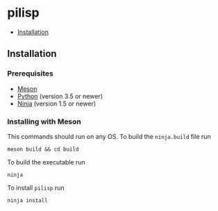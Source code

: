 # pilisp

* [Installation](Installation)

## Installation

### Prerequisites

* [Meson](http://mesonbuild.com/) 
* [Python](https://www.python.org/) (version 3.5 or newer)
* [Ninja](https://ninja-build.org/) (version 1.5 or newer)

### Installing with Meson
This commands should run on any OS. To build the `ninja.build` file run 
```
meson build && cd build
```
To build the executable run 
```
ninja
```
To install `pilisp` run 
```
ninja install
```

